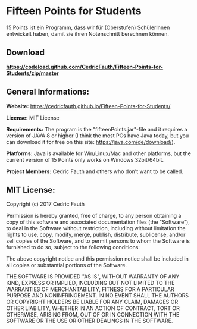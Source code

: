 # Fifteen Points for Students
15 Points ist ein Programm, dass wir für (Oberstufen) SchülerInnen entwickelt haben, damit sie ihren Notenschnitt berechnen können.

## Download

__https://codeload.github.com/CedricFauth/Fifteen-Points-for-Students/zip/master__

## General Informations:

__Website:__ https://cedricfauth.github.io/Fifteen-Points-for-Students/

__License:__ MIT License

__Requirements:__ The program is the "fifteenPoints.jar"-file and it requires a version of JAVA 8 or higher (I think the most PCs have                      Java today, but you can download it for free on this site: https://java.com/de/download/).

__Platforms:__ Java is available for Win/Linux/Mac and other platforms, but the current version of 15 Points only works on Windows 32bit/64bit.

__Project Members:__ Cedric Fauth and others who don't want to be called.


## MIT License:

Copyright (c) 2017 Cedric Fauth

Permission is hereby granted, free of charge, to any person obtaining a copy of this software and associated documentation files (the "Software"), to deal in the Software without restriction, including without limitation the rights to use, copy, modify, merge, publish, distribute, sublicense, and/or sell copies of the Software, and to permit persons to whom the Software is furnished to do so, subject to the following conditions:

The above copyright notice and this permission notice shall be included in all copies or substantial portions of the Software.

THE SOFTWARE IS PROVIDED "AS IS", WITHOUT WARRANTY OF ANY KIND, EXPRESS OR IMPLIED, INCLUDING BUT NOT LIMITED TO THE WARRANTIES OF MERCHANTABILITY, FITNESS FOR A PARTICULAR PURPOSE AND NONINFRINGEMENT. IN NO EVENT SHALL THE AUTHORS OR COPYRIGHT HOLDERS BE LIABLE FOR ANY CLAIM, DAMAGES OR OTHER LIABILITY, WHETHER IN AN ACTION OF CONTRACT, TORT OR OTHERWISE, ARISING FROM, OUT OF OR IN CONNECTION WITH THE SOFTWARE OR THE USE OR OTHER DEALINGS IN THE SOFTWARE.
